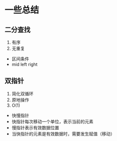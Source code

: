 # 一些总结

## 二分查找

1. 有序
2. 无重复

- 区间条件
- mid left right

## 双指针

1. 简化双循环
2. 原地操作
3. O(1)

- 快慢指针
- 快指针每次移动一个单位，表示当前的元素
- 慢指针表示有效数据位置
- 当快指针的元素是有效数据时，需要发生赋值（移动）